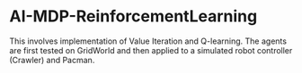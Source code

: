 # AI-MDP-ReinforcementLearning
This involves implementation of Value Iteration and Q-learning. The agents are first tested on GridWorld and then applied to a simulated robot controller (Crawler) and Pacman.

